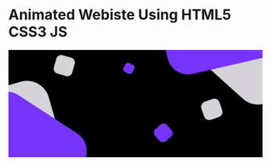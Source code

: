 # Animated Webiste Using HTML5 CSS3 JS

<img src="/images/squares.png"
     alt="Markdown Monster icon"
     style="float: left; margin-right: 10px;" />